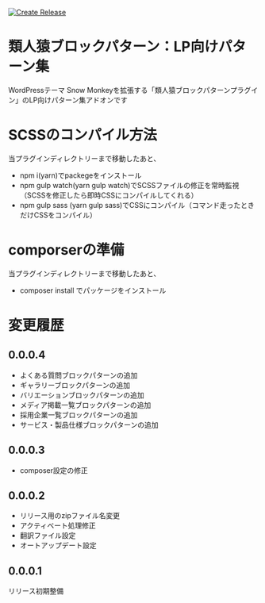 [![Create Release](https://github.com/m-g-n/ruijinen-plugin_block-patterns--r002-lp/actions/workflows/release.yml/badge.svg)](https://github.com/m-g-n/ruijinen-plugin_block-patterns--r002-lp/actions/workflows/release.yml)

# 類人猿ブロックパターン：LP向けパターン集
WordPressテーマ Snow Monkeyを拡張する「類人猿ブロックパターンプラグイン」のLP向けパターン集アドオンです

# SCSSのコンパイル方法

当プラグインディレクトリーまで移動したあと、

- npm i(yarn)でpackegeをインストール
- npm gulp watch(yarn gulp watch)でSCSSファイルの修正を常時監視（SCSSを修正したら即時CSSにコンパイルしてくれる）
- npm gulp sass (yarn gulp sass)でCSSにコンパイル（コマンド走ったときだけCSSをコンパイル）

# comporserの準備

当プラグインディレクトリーまで移動したあと、

- composer install でパッケージをインストール

# 変更履歴
## 0.0.0.4
- よくある質問ブロックパターンの追加
- ギャラリーブロックパターンの追加
- バリエーションブロックパターンの追加
- メディア掲載一覧ブロックパターンの追加
- 採用企業一覧ブロックパターンの追加
- サービス・製品仕様ブロックパターンの追加

## 0.0.0.3
- composer設定の修正

## 0.0.0.2
- リリース用のzipファイル名変更
- アクティベート処理修正
- 翻訳ファイル設定
- オートアップデート設定

## 0.0.0.1
リリース初期整備